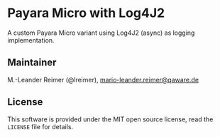# Payara Micro with Log4J2

A custom Payara Micro variant using Log4J2 (async) as logging implementation.

## Maintainer

M.-Leander Reimer (@lreimer), <mario-leander.reimer@qaware.de>

## License

This software is provided under the MIT open source license, read the `LICENSE`
file for details.